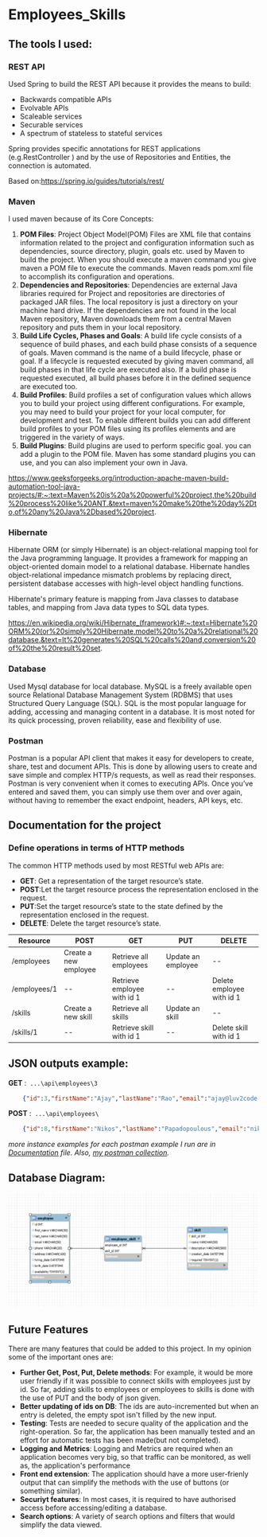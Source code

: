 # Employees_Skills


## The tools I used:

### REST API
Used Spring to build the REST API because it provides the means to build:
* Backwards compatible APIs
* Evolvable APIs
* Scaleable services
* Securable services
* A spectrum of stateless to stateful services

Spring provides specific annotations for REST applications (e.g.RestController ) and by the use of Repositories and Entities, the connection is automated.

Based on:https://spring.io/guides/tutorials/rest/

### Maven
I used maven because of its Core Concepts:
1. **POM Files**: Project Object Model(POM) Files are XML file that contains information related to the project and configuration information such as dependencies, source directory, plugin, goals etc. used by Maven to build the project. When you should execute a maven command you give maven a POM file to execute the commands. Maven reads pom.xml file to accomplish its configuration and operations.
2. **Dependencies and Repositories**: Dependencies are external Java libraries required for Project and repositories are directories of packaged JAR files. The local repository is just a directory on your machine hard drive. If the dependencies are not found in the local Maven repository, Maven downloads them from a central Maven repository and puts them in your local repository.
3. **Build Life Cycles, Phases and Goals**: A build life cycle consists of a sequence of build phases, and each build phase consists of a sequence of goals. Maven command is the name of a build lifecycle, phase or goal. If a lifecycle is requested executed by giving maven command, all build phases in that life cycle are executed also. If a build phase is requested executed, all build phases before it in the defined sequence are executed too.
4. **Build Profiles**: Build profiles a set of configuration values which allows you to build your project using different configurations. For example, you may need to build your project for your local computer, for development and test. To enable different builds you can add different build profiles to your POM files using its profiles elements and are triggered in the variety of ways.
5. **Build Plugins**: Build plugins are used to perform specific goal. you can add a plugin to the POM file. Maven has some standard plugins you can use, and you can also implement your own in Java.

https://www.geeksforgeeks.org/introduction-apache-maven-build-automation-tool-java-projects/#:~:text=Maven%20is%20a%20powerful%20project,the%20build%20process%20like%20ANT.&text=maven%20make%20the%20day%2Dto,of%20any%20Java%2Dbased%20project.


### Hibernate
Hibernate ORM (or simply Hibernate) is an object-relational mapping tool for the Java programming language. It provides a framework for mapping an object-oriented domain model to a relational database. Hibernate handles object-relational impedance mismatch problems by replacing direct, persistent database accesses with high-level object handling functions.

Hibernate's primary feature is mapping from Java classes to database tables, and mapping from Java data types to SQL data types.

https://en.wikipedia.org/wiki/Hibernate_(framework)#:~:text=Hibernate%20ORM%20(or%20simply%20Hibernate,model%20to%20a%20relational%20database.&text=It%20generates%20SQL%20calls%20and,conversion%20of%20the%20result%20set.

### Database
Used Mysql database for local database.
MySQL is a freely available open source Relational Database Management System (RDBMS) that uses Structured Query Language (SQL). SQL is the most popular language for adding, accessing and managing content in a database. It is most noted for its quick processing, proven reliability, ease and flexibility of use.

### Postman
Postman is a popular API client that makes it easy for developers to create, share, test and document APIs. This is done by allowing users to create and save simple and complex HTTP/s requests, as well as read their responses.
Postman is very convenient when it comes to executing APIs. Once you’ve entered and saved them, you can simply use them over and over again, without having to remember the exact endpoint, headers, API keys, etc.


## Documentation for the project

### Define operations in terms of HTTP methods

 The common HTTP methods used by most RESTful web APIs are:
 * **GET**: Get a representation of the target resource’s state.
 * **POST**:Let the target resource process the representation enclosed in the request.
 * **PUT**:Set the target resource’s state to the state defined by the representation enclosed in the request.
 * **DELETE**: Delete the target resource’s state.

Resource | POST | GET | PUT | DELETE
---------|------|-----|-----|-------
/employees|Create a new employee|Retrieve all employees|Update an employee|--
/employees/1|--|Retrieve employee with id 1| --|Delete employee with id 1
/skills|Create a new skill|Retrieve all skills|Update an skill|--
/skills/1|--|Retrieve skill with id 1| --|Delete skill with id 1


## JSON outputs example:

**GET** :` ...\api\employees\3`
```json
    {"id":3,"firstName":"Ajay","lastName":"Rao","email":"ajay@luv2code.com","phone":"(30)6954786523","address":"Eleftheriou Venizelou 5","hiringDate":"2017-02-15 00:00:00.0","birthday":"1942-03-15 00:00:00.0","availability":true,"skills":[{"id":1,"name":"Ethics","description":"moral principles that govern a person's behaviour or the conducting of an activity","creationDate":"2017-01-20 00:00:00.0","required":true},{"id":5,"name":"Problem solving","description":"The process of finding solutions to difficult or complex issues","creationDate":"2017-01-20 00:00:00.0","required":false}]}
```

**POST** :` ...\api\employees\`
```json
    {"id":8,"firstName":"Nikos","lastName":"Papadopoulous","email":"nikos_papadopoulos@gmail.com","phone":"(30)6954754653","address":"Eleftheriou Venizelou 5","hiringDate":"2017-02-15 00:00:00.0","birthday":"1942-03-15 00:00:00.0","availability":true,"skills":[{"id":1,"name":"Ethics","description":"moral principles that govern a person's behaviour or the conducting of an activity","creationDate":"2017-01-20 00:00:00.0","required":true},{"id":5,"name":"Problem solving","description":"The process of finding solutions to difficult or complex issues","creationDate":"2017-01-20 00:00:00.0","required":false}]}
```

*more instance examples for each postman example I run are in [Documentation](https://github.com/Tzomily/Employees_Skills/tree/main/Documentation) file.
Also, [my postman collection](https://www.getpostman.com/collections/52d5a400883022379bf3).*

## Database Diagram:
![alt text](https://github.com/Tzomily/Employees_Skills/blob/main/Documentation/DatabaseDiagram.PNG)


## Future Features

There are many features that could be added to this project. In my opinion some of the important ones are:
* **Further Get, Post, Put, Delete methods**: For example, it would be more user friendly if it was possible to connect skills with employees just by id.
So far, adding skills to employees or employees to skills is done with the use of PUT and the body of json given.
* **Better updating of ids on DB**: The ids are auto-incremented but when an entry is deleted, the empty spot isn't filled by the new input.
* **Testing**: Tests are needed to secure quality of the application and the right-operation. So far, the application has been manually tested and an effort for automatic tests has been made(but not completed).
* **Logging and Metrics**: Logging and Metrics are required when an application becomes very big, so that traffic can be monitored, as well as, the application's performance
* **Front end extension**: The application should have a more user-frienly output that can simplify the methods with the use of buttons (or something similar).
* **Securiyt features**: In most cases, it is required to have authorised access before accessing/editing a database.
* **Search options**: A variety of search options and filters that would simplify the data viewed.
